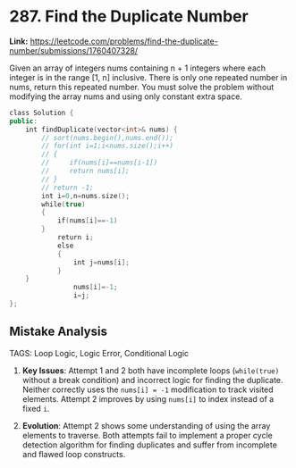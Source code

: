 # 287. Find the Duplicate Number

**Link:** https://leetcode.com/problems/find-the-duplicate-number/submissions/1760407328/

Given an array of integers nums containing n + 1 integers where each integer is in the range [1, n] inclusive. There is only one repeated number in nums, return this repeated number. You must solve the problem without modifying the array nums and using only constant extra space.

```cpp
class Solution {
public:
    int findDuplicate(vector<int>& nums) {
        // sort(nums.begin(),nums.end());
        // for(int i=1;i<nums.size();i++)
        // {
        //     if(nums[i]==nums[i-1])
        //     return nums[i];
        // }
        // return -1;
        int i=0,n=nums.size();
        while(true)
        {
            if(nums[i]==-1)
        }
            return i;
            else
            {
                int j=nums[i];
            }
    }
                nums[i]=-1;
                i=j;
};
```

## Mistake Analysis

TAGS: Loop Logic, Logic Error, Conditional Logic

1. **Key Issues**: Attempt 1 and 2 both have incomplete loops (`while(true)` without a break condition) and incorrect logic for finding the duplicate.  Neither correctly uses the `nums[i] = -1` modification to track visited elements. Attempt 2 improves by using `nums[i]` to index instead of a fixed `i`.

2. **Evolution**:  Attempt 2 shows some understanding of using the array elements to traverse. Both attempts fail to implement a proper cycle detection algorithm for finding duplicates and suffer from incomplete and flawed loop constructs.

